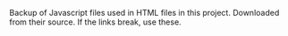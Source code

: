Backup of Javascript files used in HTML files in this project.
Downloaded from their source. If the links break, use these.